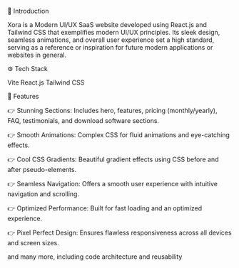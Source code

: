 🤖 Introduction

Xora is a Modern UI/UX SaaS website developed using React.js and Tailwind CSS that exemplifies modern UI/UX principles. Its sleek design, seamless animations, and overall user experience set a high standard, serving as a reference or inspiration for future modern applications or websites in general.

⚙️ Tech Stack

Vite
React.js
Tailwind CSS

🔋 Features

👉 Stunning Sections: Includes hero, features, pricing (monthly/yearly), FAQ, testimonials, and download software sections.

👉 Smooth Animations: Complex CSS for fluid animations and eye-catching effects.

👉 Cool CSS Gradients: Beautiful gradient effects using CSS before and after pseudo-elements.

👉 Seamless Navigation: Offers a smooth user experience with intuitive navigation and scrolling.

👉 Optimized Performance: Built for fast loading and an optimized experience.

👉 Pixel Perfect Design: Ensures flawless responsiveness across all devices and screen sizes.

and many more, including code architecture and reusability
